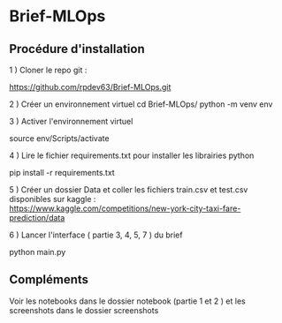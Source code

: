 # Brief-MLOps

## Procédure d'installation 

1 ) Cloner le repo git :    

https://github.com/rpdev63/Brief-MLOps.git  

2 ) Créer un environnement virtuel 
  cd Brief-MLOps/
  python -m venv env
  
3 ) Activer l'environnement virtuel

  source env/Scripts/activate
  
4 ) Lire le fichier requirements.txt pour installer les librairies python

  pip install -r requirements.txt
  
5 ) Créer un dossier Data et coller les fichiers train.csv et test.csv disponibles sur kaggle :     
https://www.kaggle.com/competitions/new-york-city-taxi-fare-prediction/data
  
6 ) Lancer l'interface ( partie 3, 4, 5, 7 ) du brief 

  python main.py

## Compléments

Voir les notebooks dans le dossier notebook (partie 1 et 2 ) et les screenshots dans le dossier screenshots

